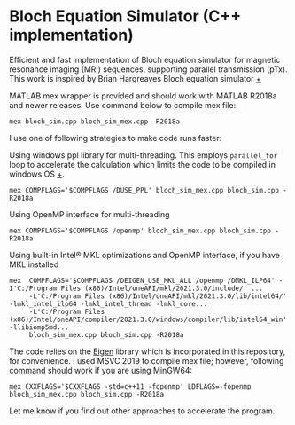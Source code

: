 

# Bloch Equation Simulator (C++ implementation)
Efficient and fast implementation of Bloch equation simulator for magnetic resonance imaging (MRI) sequences, supporting parallel transmission (pTx). 
This work is inspired by Brian Hargreaves Bloch equation simulator [+](http://www-mrsrl.stanford.edu/~brian/blochsim/)

MATLAB mex wrapper is provided and should work with MATLAB R2018a and newer releases. Use command below to compile mex file:

    mex bloch_sim.cpp bloch_sim_mex.cpp -R2018a

I use one of following strategies to make code runs faster:

 Using windows ppl library for multi-threading. This employs `parallel_for` loop to accelerate the calculation which limits the code to be compiled in windows OS [+](https://docs.microsoft.com/en-us/cpp/parallel/concrt/how-to-write-a-parallel-for-loop?view=msvc-160). 

    mex COMPFLAGS='$COMPFLAGS /DUSE_PPL' bloch_sim_mex.cpp bloch_sim.cpp -R2018a

Using OpenMP interface for multi-threading

    mex COMPFLAGS='$COMPFLAGS /openmp' bloch_sim_mex.cpp bloch_sim.cpp -R2018a

Using built-in Intel® MKL optimizations and OpenMP interface, if you have MKL installed

    mex  COMPFLAGS='$COMPFLAGS /DEIGEN_USE_MKL_ALL /openmp /DMKL_ILP64' -I'C:/Program Files (x86)/Intel/oneAPI/mkl/2021.3.0/include/' ...
         -L'C:/Program Files (x86)/Intel/oneAPI/mkl/2021.3.0/lib/intel64/' -lmkl_intel_ilp64 -lmkl_intel_thread -lmkl_core...
         -L'C:/Program Files (x86)/Intel/oneAPI/compiler/2021.3.0/windows/compiler/lib/intel64_win' -llibiomp5md...
         bloch_sim_mex.cpp bloch_sim.cpp -R2018a

The code relies on the [Eigen](https://eigen.tuxfamily.org) library which is incorporated in this repository, for convenience.
I used MSVC 2019 to compile mex file; however, following command should work if you are using MinGW64:

    mex CXXFLAGS='$CXXFLAGS -std=c++11 -fopenmp' LDFLAGS=-fopenmp bloch_sim_mex.cpp bloch_sim.cpp -R2018a

Let me know if you find out other approaches to accelerate the program.
